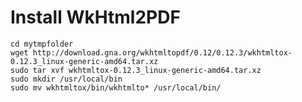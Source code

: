 # Install WkHtml2PDF

    cd mytmpfolder
    wget http://download.gna.org/wkhtmltopdf/0.12/0.12.3/wkhtmltox-0.12.3_linux-generic-amd64.tar.xz
    sudo tar xvf wkhtmltox-0.12.3_linux-generic-amd64.tar.xz
    sudo mkdir /usr/local/bin
    sudo mv wkhtmltox/bin/wkhtmlto* /usr/local/bin/